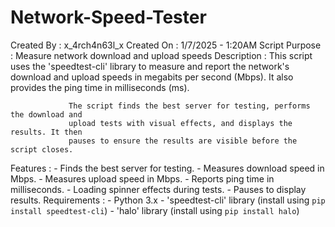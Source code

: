# Network-Speed-Tester
Created By     : x_4rch4n63l_x
Created On     : 1/7/2025 - 1:20AM
Script Purpose : Measure network download and upload speeds
Description    : This script uses the 'speedtest-cli' library to measure and report the 
                 network's download and upload speeds in megabits per second (Mbps). 
                 It also provides the ping time in milliseconds (ms).
                 
                 The script finds the best server for testing, performs the download and 
                 upload tests with visual effects, and displays the results. It then 
                 pauses to ensure the results are visible before the script closes.
                 
Features       :
                 - Finds the best server for testing.
                 - Measures download speed in Mbps.
                 - Measures upload speed in Mbps.
                 - Reports ping time in milliseconds.
                 - Loading spinner effects during tests.
                 - Pauses to display results.
Requirements   :
                 - Python 3.x
                 - 'speedtest-cli' library (install using `pip install speedtest-cli`)
                 - 'halo' library (install using `pip install halo`)
